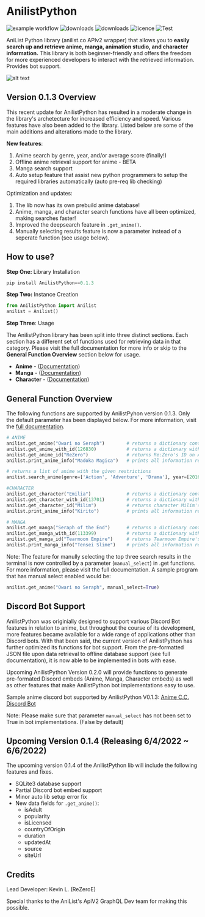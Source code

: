 # AnilistPython

![example workflow](https://github.com/ReZeroE/AnilistPython/actions/workflows/github-actions-demo.yml/badge.svg)
![downloads](https://img.shields.io/github/workflow/status/ReZeroE/AnilistPython/GitHub%20Actions%20Demo)
![downloads](https://img.shields.io/pypi/dm/AnilistPython)
![licence](https://img.shields.io/github/license/ReZeroE/AnilistPython)
![Test](https://pepy.tech/badge/anilistpython)

AniList Python library (anilist.co APIv2 wrapper) that allows you to **easily search up and retrieve anime, manga, animation studio, and character information.** This library is both beginner-friendly and offers the freedom for more experienced developers to interact with the retrieved information. Provides bot support.

![alt text](https://i.imgur.com/uGzW7vr.jpg)

## Version 0.1.3 Overview
This recent update for AnilistPython has resulted in a moderate change in the library's archetecture for increased efficiency and speed. Various features have also been added to the library. Listed below are some of the main additions and alterations made to the library.

**New features**:
1. Anime search by genre, year, and/or average score (finally!)
2. Offline anime retrieval support for anime - BETA
3. Manga search support
4. Auto setup feature that assist new python programmers to setup the required libraries automatically (auto pre-req lib checking)

Optimization and updates:
1. The lib now has its own prebuild anime database! 
2. Anime, manga, and character search functions have all been optimized, making searches faster!
3. Improved the deepsearch feature in `.get_anime()`. 
4. Manually selecting results feature is now a parameter instead of a seperate function (see usage below). 
 

## How to use?
**Step One:** Library Installation
``` python
pip install AnilistPython==0.1.3
```
**Step Two:** Instance Creation
```python
from AnilistPython import Anilist
anilist = Anilist()
```
**Step Three**: Usage

The AnilistPython library has been split into three distinct sections. Each section has a different set of functions used for retrieving data in that category. Please visit the full documentation for more info or skip to the **General Function Overview** section below for usage.
- **Anime** - ([Documentation](https://github.com/ReZeroE/AnilistPython/wiki/Anime))
- **Manga** - ([Documentation](https://github.com/ReZeroE/AnilistPython/wiki/Manga))
- **Character** - ([Documentation](https://github.com/ReZeroE/AnilistPython/wiki/Character))


## General Function Overview
The following functions are supported by AnilistPyhon version 0.1.3. Only the default parameter has been displayed below. For more information, visit the [full documentation](https://github.com/ReZeroE/AnilistPython/wiki). 
```python
# ANIME
anilist.get_anime("Owari no Seraph")        # returns a dictionary containing info about owari no seraph
anilist.get_anime_with_id(126830)           # returns a dictionary with Code Geass (ID:126830) info 
anilist.get_anime_id("ReZero")              # returns Re:Zero's ID on Anilist
anilist.print_anime_info("Madoka Magica")   # prints all information regarding the anime Madoka Magica

# returns a list of anime with the given restrictions
anilist.search_anime(genre=['Action', 'Adventure', 'Drama'], year=[2016, 2019], score=range(80, 95))

#CHARACTER
anilist.get_character("Emilia")             # returns a dictionary containing the info about Emilia-tan 
anilist.get_character_with_id(13701)        # returns a dictionary with Misaka Mikoto (ID:13701) info
anilist.get_character_id("Milim")           # returns character Milim's ID on Anilist
anilist.print_anime_info("Kirito")          # prints all information regarding the character Kirito

# MANGA
anilist.get_manga("Seraph of the End")      # returns a dictionary containing info about seraph of the end
anilist.get_manga_with_id(113399)           # returns a dictionary with Tearmoon (ID:113399) info
anilist.get_manga_id("Tearmoon Empire")     # returns Tearmoon Empire's ID on Anilist (manga)
anilist.print_manga_info("Tensei Slime")    # prints all information regarding the manga Tensei Slime
```

Note: The feature for manully selecting the top three search results in the terminal is now controlled by a parameter (`manual_select`) in .get functions. For more information, please visit the full documentation. A sample program that has manual select enabled would be:

```python
anilist.get_anime("Owari no Seraph", manual_select=True)
```


## Discord Bot Support
AnilistPython was originially designed to support various Discord Bot features in relation to anime, but throughout the course of its development, more features became available for a wide range of applications other than Discord bots. With that been said, the current version of AnilistPython has further optimized its functions for bot support. From the pre-formatted JSON file upon data retrieval to offline database support (see full documentation), it is now able to be implemented in bots with ease. 

Upcoming AnilistPython Version 0.2.0 will provide functions to generate pre-formated Discord embeds (Anime, Manga, Character embeds) as well as other features that make AnilistPython bot implementations easy to use. 

Sample anime discord bot supported by AnilistPython V0.1.3: [Anime C.C. Discord Bot](https://github.com/ReZeroE/Anime-Discord-Bot)

Note: Please make sure that parameter `manual_select` has not been set to True in bot implementations. (False by default)

## Upcoming Version 0.1.4 (Releasing 6/4/2022 ~ 6/6/2022)
The upcoming version 0.1.4 of the AnilistPython lib will include the following features and fixes.
- SQLite3 database support
- Partial Discord bot embed support 
- Minor auto lib setup error fix
- New data fields for `.get_anime()`:
    - isAdult
    - popularity
    - isLicensed
    - countryOfOrigin
    - duration
    - updatedAt
    - source
    - siteUrl


## Credits
Lead Developer: Kevin L. (ReZeroE)

Special thanks to the AniList's ApiV2 GraphQL Dev team for making this possible. 
